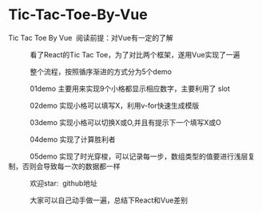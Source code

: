 # Tic-Tac-Toe-By-Vue
Tic Tac Toe By Vue
           阅读前提：对Vue有一定的了解

           看了React的Tic Tac Toe，为了对比两个框架，遂用Vue实现了一遍

           整个流程，按照循序渐进的方式分为5个demo

           01demo 主要用来实现9个小格都显示相应数字，主要利用了 slot

           02demo 实现小格可以填写X，利用v-for快速生成模版

           03demo 实现小格可以切换X或O,并且有提示下一个填写X或O

           04demo 实现了计算胜利者

           05demo 实现了时光穿梭，可以记录每一步，数组类型的值要进行浅层复制，否则会导致每一次的数据都一样

           欢迎star:  github地址

           大家可以自己动手做一遍，总结下React和Vue差别
